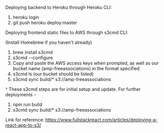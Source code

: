 Deploying backend to Heroku through Heroku CLI:

1. heroku login
2. git push heroku deploy:master

Deploying frontend static files to AWS through s3cmd CLI:

(Install Homebrew if you haven't already)
1. brew install s3cmd
2. s3cmd --configure
3. Copy and paste the AWS access keys when prompted, as well as our bucket name (amp-freeassociations) in the format specified
4. s3cmd ls (our bucket should be listed)
5. s3cmd sync build/* s3://amp-freeassociations

^ These s3cmd steps are for initial setup and update. For further deployments - 
1. npm run build
2. s3cmd sync build/* s3://amp-freeassociations

Link for reference: https://www.fullstackreact.com/articles/deploying-a-react-app-to-s3/
